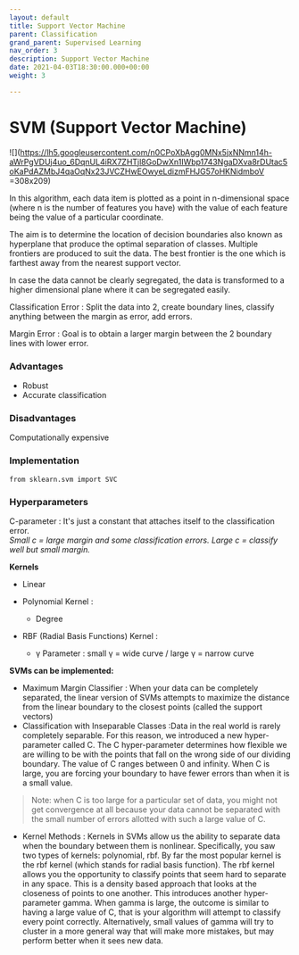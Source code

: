 ```yaml
---
layout: default
title: Support Vector Machine
parent: Classification
grand_parent: Supervised Learning
nav_order: 3
description: Support Vector Machine
date: 2021-04-03T18:30:00.000+00:00
weight: 3

---
```

# SVM (Support Vector Machine)

![](https://lh5.googleusercontent.com/n0CPoXbAgg0MNx5jxNNmn14h-aWrPgVDUj4uo_6DqnUL4iRX7ZHTjl8GoDwXn1IWbp1743NgaDXva8rDUtac5oKaPdAZMbJ4qaOqNx23JVCZHwEOwyeLdizmFHJG57oHKNidmboV =308x209)

In this algorithm, each data item is plotted as a point in n-dimensional space (where n is the number of features you have) with the value of each feature being the value of a particular coordinate.

The aim is to determine the location of decision boundaries also known as hyperplane that produce the optimal separation of classes. Multiple frontiers are produced to suit the data. The best frontier is the one which is farthest away from the nearest support vector.

In case the data cannot be clearly segregated, the data is transformed to a higher dimensional plane where it can be segregated easily.

Classification Error : Split the data into 2, create boundary lines, classify anything between the margin as error, add errors.

Margin Error : Goal is to obtain a larger margin between the 2 boundary lines with lower error.

### Advantages

* Robust
* Accurate classification

### Disadvantages

Computationally expensive

### Implementation

    from sklearn.svm import SVC

### Hyperparameters

C-parameter : It's just a constant that attaches itself to the classification error.  
_Small c = large margin and some classification errors. Large c = classify well but small margin._

**Kernels**

* Linear


* Polynomial Kernel :
  * Degree
* RBF (Radial Basis Functions) Kernel :
  * γ Parameter : small γ = wide curve / large γ = narrow curve

**SVMs can be implemented:**

* Maximum Margin Classifier : When your data can be completely separated, the linear version of SVMs attempts to maximize the distance from the linear boundary to the closest points (called the support vectors)
* Classification with Inseparable Classes :Data in the real world is rarely completely separable. For this reason, we introduced a new hyper-parameter called C. The C hyper-parameter determines how flexible we are willing to be with the points that fall on the wrong side of our dividing boundary. The value of C ranges between 0 and infinity. When C is large, you are forcing your boundary to have fewer errors than when it is a small value.

> Note: when C is too large for a particular set of data, you might not get convergence at all because your data cannot be separated with the small number of errors allotted with such a large value of C.

* Kernel Methods : Kernels in SVMs allow us the ability to separate data when the boundary between them is nonlinear. Specifically, you saw two types of kernels: polynomial, rbf. By far the most popular kernel is the rbf kernel (which stands for radial basis function). The rbf kernel allows you the opportunity to classify points that seem hard to separate in any space. This is a density based approach that looks at the closeness of points to one another. This introduces another hyper-parameter gamma. When gamma is large, the outcome is similar to having a large value of C, that is your algorithm will attempt to classify every point correctly. Alternatively, small values of gamma will try to cluster in a more general way that will make more mistakes, but may perform better when it sees new data.